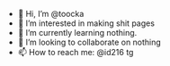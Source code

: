 - 👋 Hi, I’m @toocka
- 👀 I’m interested in making shit pages 
- 🌱 I’m currently learning nothing.
- 💞️ I’m looking to collaborate on nothing
- 📫 How to reach me: @id216 tg 

<!---
toocka/toocka is a ✨ special ✨ repository because its `README.md` (this file) appears on your GitHub profile.
You can click the Preview link to take a look at your changes.
--->
